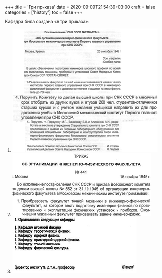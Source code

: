 +++
title = 'Три приказа'
date = 2020-09-09T21:54:39+03:00
draft = false
categories = ['history']
toc = false
+++

Кафедра была создана «в три приказа»:

1. ![Приказ 1](image002.gif)
2. ![Приказ 2](image004.jpg)
3. ![Приказ 3](image006.jpg)